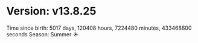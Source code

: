 # Version: v13.8.25
Time since birth: 5017 days, 120408 hours, 7224480 minutes, 433468800 seconds
Season: Summer ☀️
